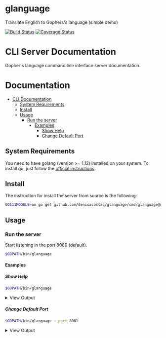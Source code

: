 # glanguage
Translate English to Gophers's language (simple demo)

[![Build Status](https://travis-ci.com/denisacostaq/glanguage.svg?branch=develop)](https://travis-ci.com/denisacostaq/glanguage)
[![Coverage Status](https://coveralls.io/repos/github/denisacostaq/glanguage/badge.svg?branch=develop)](https://coveralls.io/github/denisacostaq/glanguage?branch=develop)

# CLI Server Documentation

Gopher's language command line interface server documentation.

<!-- MarkdownTOC autolink="true" bracket="round" levels="1,2,3" -->

# Documentation
- [CLI Documentation](#cli-documentation)
  - [System Requirements](#system-requirements)
  - [Install](#install)
  - [Usage](#usage)
    - [Run the server](#run-the-server)
      - [Examples](#examples)
        - [Show Help](#show-help)
        - [Change Default Port](#change-default-port)

<!-- /MarkdownTOC -->

## System Requirements

You need to have golang (version >= 1.12) installed on your system. To install go, just follow the [official instructions](#https://golang.org/doc/install).

## Install

The instruction for install the server from source is the following:
```bash
GO111MODULE=on go get github.com/denisacostaq/glanguage/cmd/glanguage@develop
```

## Usage

### Run the server

Start listening in the port 8080 (default). 

```bash
$GOPATH/bin/glanguage
```

#### Examples
##### Show Help

```bash
$GOPATH/bin/glanguage
```
<details>
 <summary>View Output</summary>

```
NAME:
   glanguage - Translate English to the Gophers's language

USAGE:
   glanguage [global options] command [command options] [arguments...]

AUTHOR:
   Alvaro Denis <denisacostaq@gmail.co>

COMMANDS:
   help, h  Shows a list of commands or help for one command

GLOBAL OPTIONS:
   --port value, -p value  Listen port [$GLANGUAGE_PORT]
   --help, -h              show help (default: false)
```
</details>

##### Change Default Port

```bash
$GOPATH/bin/glanguage --port 8081
```
<details>
 <summary>View Output</summary>

```
INFO[0000] Starting server...                            addr=":8081"
```
</details>
